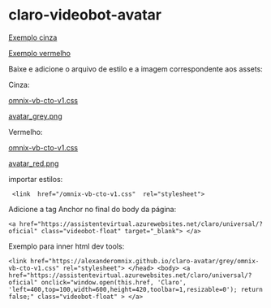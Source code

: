 # claro-videobot-avatar

[Exemplo cinza](https://alexanderomnix.github.io/claro-avatar/grey/)

[Exemplo vermelho](https://alexanderomnix.github.io/claro-avatar/red/)

Baixe e adicione o arquivo de estilo e a imagem correspondente aos assets:

Cinza:

[omnix-vb-cto-v1.css](https://alexanderomnix.github.io/claro-avatar/grey/omnix-vb-cto-v1.css)

[avatar_grey.png](https://alexanderomnix.github.io/claro-avatar/grey/avatar_grey.png)


Vermelho:

[omnix-vb-cto-v1.css](https://alexanderomnix.github.io/claro-avatar/red/omnix-vb-cto-v1.css)

[avatar_red.png](https://alexanderomnix.github.io/claro-avatar/red/avatar_red.png)

importar estilos:

     <link  href="/omnix-vb-cto-v1.css"  rel="stylesheet">

Adicione a tag Anchor no final do body da página:

    <a href="https://assistentevirtual.azurewebsites.net/claro/universal/?oficial" class="videobot-float" target="_blank"> </a>

Exemplo para inner html dev tools:

    <link href="https://alexanderomnix.github.io/claro-avatar/grey/omnix-vb-cto-v1.css" rel="stylesheet"> </head> <body> <a href="https://assistentevirtual.azurewebsites.net/claro/universal/?oficial" onclick="window.open(this.href, 'Claro', 'left=400,top=100,width=600,height=420,toolbar=1,resizable=0'); return false;" class="videobot-float" > </a>
